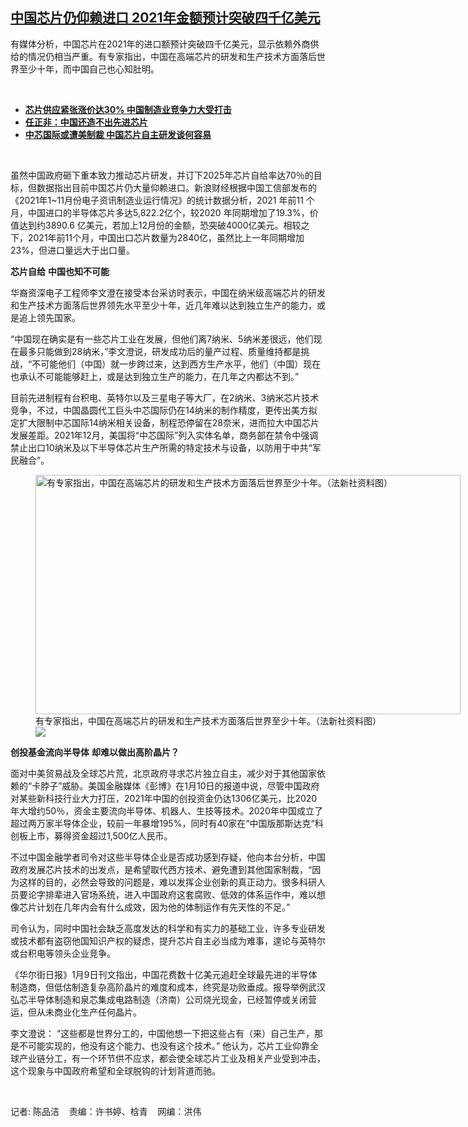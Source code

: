 <!--1641914015000-->
[中国芯片仍仰赖进口  2021年金额预计突破四千亿美元](https://www.rfa.org/mandarin/yataibaodao/jingmao/cm-01112022095014.html)
------

<p></p><p>有媒体分析，中国芯片在2021年的进口额预计突破四千亿美元，显示依赖外商供给的情况仍相当严重。有专家指出，中国在高端芯片的研发和生产技术方面落后世界至少十年，而中国自己也心知肚明。</p><p><br/></p><ul><li><a href="https://www.rfa.org/mandarin/yataibaodao/jingmao/ql-01082021034658.html"><strong>芯片供应紧张涨价达30% 中国制造业竞争力大受打击</strong></a></li><li><strong><a href="https://www.rfa.org/mandarin/Xinwen/4-10292020104438.html">任正非：中国还造不出先进芯片</a></strong></li><li><strong><a href="https://www.rfa.org/mandarin/yataibaodao/junshiwaijiao/hc-11302020132852.html">中芯国际或遭美制裁 中国芯片自主研发谈何容易</a></strong></li></ul><p><br/></p><p><span>虽然中国政府砸下重本致力推动芯片研发，并订下</span>2025年芯片自给率达70％的目标，但数据指出目前中国芯片仍大量仰赖进口。新浪财经根据中国工信部发布的《2021年1~11月份电子资讯制造业运行情况》的统计数据分析，2021 年前11 个月，中国进口的半导体芯片多达5,822.2亿个，较2020 年同期增加了19.3%，价值达到约3890.6 亿美元，若加上12月份的金额，恐突破4000亿美元。相较之下，2021年前11个月，中国出口芯片数量为2840亿，虽然比上一年同期增加23%，但进口量远大于出口量。</p><p><strong><span>芯片自给</span></strong> <strong>中国也知不可能</strong></p><p><span>华裔资深电子工程师李文澄在接受本台采访时表示，中国在纳米级高端芯片的研发和生产技术方面落后世界领先水平至少十</span>年，近几年难以达到独立生产的能力，或是追上领先国家。</p><p><span>“</span>中国现在确实是有一些芯片工业在发展，但他们离7纳米、5纳米差很远，他们现在最多只能做到28纳米，”李文澄说，研发成功后的量产过程、质量维持都是挑战，“不可能他们（中国）就一步跨过来，达到西方生产水平，他们（中国）现在也承认不可能能够赶上，或是达到独立生产的能力，在几年之内都达不到。”</p><p><span>目前先进制程有台积电、英特尔以及三星电子等大厂，在</span>2纳米、3纳米芯片技术竞争，不过，中国晶圆代工巨头中芯国际仍在14纳米的制作精度，更传出美方拟定扩大限制中芯国际14纳米相关设备，制程恐停留在28奈米，进而拉大中国芯片发展差距。2021年12月，美国将“中芯国际”列入实体名单，商务部在禁令中强调禁止出口10纳米及以下半导体芯片生产所需的特定技术与设备，以防用于中共“军民融合”。</p><p><figure class="image-richtext image-inline captioned" style="width:680px;"><img alt="有专家指出，中国在高端芯片的研发和生产技术方面落后世界至少十年。（法新社资料图）" height="383" src="https://www.rfa.org/mandarin/yataibaodao/jingmao/cm-01112022095014.html/cm0111a.jpg/@@images/ea184d07-c96c-40ac-ab5e-4888bee6078f.jpeg" title="cm0111a.jpg" width="680"/><figcaption class="image-caption">有专家指出，中国在高端芯片的研发和生产技术方面落后世界至少十年。（法新社资料图）</figcaption><small></small><div id="zoomattribute"><a data-caption="有专家指出，中国在高端芯片的研发和生产技术方面落后世界至少十年。（法新社资料图）" data-fancybox="" href="https://www.rfa.org/mandarin/yataibaodao/jingmao/cm-01112022095014.html/cm0111a.jpg" id="single_image" title="有专家指出，中国在高端芯片的研发和生产技术方面落后世界至少十年。（法新社资料图）"><img src="/++plone++rfa-resources/img/icon-zoom.png"/></a></div></figure></p><p><strong><span>创投基金流向半导体</span></strong> <strong>却难以做出高阶晶片？</strong></p><p><span>面对中美贸易战及全球芯片荒，北京政府寻求芯片独立自主，减少对于其他国家依赖的</span>“卡脖子”威胁。美国金融媒体《彭博》在1月10日的报道中说，尽管中国政府对某些新科技行业大力打压，2021年中国的创投资金仍达1306亿美元，比2020年大增约50％，资金主要流向半导体、机器人、生技等技术。2020年中国成立了超过两万家半导体企业，较前一年暴增195%，同时有40家在“中国版那斯达克“科创板上市，募得资金超过1,500亿人民币。</p><p><span>不过中国金融学者司令对这些半导体企业是否成功感到存疑，他向本台分析，中国政府发展芯片技术的出发点，是希望取代西方技术、避免遭到其他国家制裁，</span>“因为这样的目的，必然会导致的问题是，难以发挥企业创新的真正动力。很多科研人员要论字排辈进入官场系统，进入中国政府这套腐败、低效的体系运作中，难以想像芯片计划在几年内会有什么成效，因为他的体制运作有先天性的不足。”</p><p><span>司令认为，同时中国社会缺乏高度发达的科学和有实力的基础工业，许多专业研发或技术都有盗窃他国知识产权的疑虑，提升芯片自主必当成为难事，遑论与英特尔或台积电等领头企业竞争。</span></p><p><span>《华尔街日报》1月9</span>日刊文指出，中国花费数十亿美元追赶全球最先进的半导体制造商，但低估制造复杂高阶晶片的难度和成本，终究是功败垂成。报导举例武汉弘芯半导体制造和泉芯集成电路制造（济南）公司烧光现金，已经暂停或关闭营运，但从未商业化生产任何晶片。</p><p><span>李文澄说：</span> “这些都是世界分工的，中国他想一下把这些占有（来）自己生产，那是不可能实现的，他没有这个能力、也没有这个技术。” 他认为，芯片工业仰靠全球产业链分工，有一个环节供不应求，都会使全球芯片工业及相关产业受到冲击，这个现象与中国政府希望和全球脱钩的计划背道而驰。</p><p><br/></p><p><span>记者</span>: 陈品洁    责编：许书婷、梒青    网编：洪伟</p>
